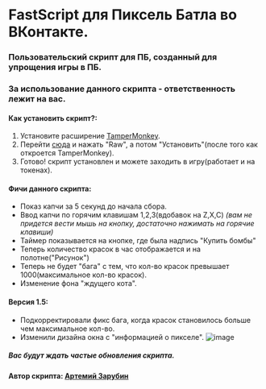 # FastScript для Пиксель Батла во ВКонтакте.
### Пользовательский скрипт для ПБ, созданный для упрощения игры в ПБ.
### За использование данного скрипта - ответственность лежит на вас.

#### Как установить скрипт?:
1. Установите расширение [TamperMonkey](https://chrome.google.com/webstore/detail/tampermonkey/dhdgffkkebhmkfjojejmpbldmpobfkfo).
2. Перейти [сюда](https://github.com/ArtemiyGeneralov/pb-fastscript/blob/main/fastscript.user.js) и нажать "Raw", а потом "Установить"(после того как откроется TamperMonkey).
3. Готово! скрипт установлен и можете заходить в игру(работает и на токенах).

#### Фичи данного скрипта:
- Показ капчи за 5 секунд до начала сбора.
- Ввод капчи по горячим клавишам 1,2,3(вдобавок на Z,X,C) _(вам не придется вести мышь на кнопку, достаточно нажимать на горячие клавиши)_
- Таймер показывается на кнопке, где была надпись "Купить бомбы"
- Теперь количество красок в час отображается и на полотне("Рисунок")
- Теперь не будет "бага" с тем, что кол-во красок превышает 1000(максимальное кол-во красок).
- Изменение фона "ждущего кота".

#### Версия 1.5:
- Подкорректировали фикс бага, когда красок становилось больше чем максимальное кол-во.
- Изменили дизайна окна с "информацией о пикселе".
![image](https://user-images.githubusercontent.com/101475420/162613382-13fc52f4-96fc-48a3-91e0-210a949e93bb.png)


##### Вас будут ждать частые обновления скрипта.
#### Автор скрипта: [Артемий Зарубин](https://vk.com/id382847201)

